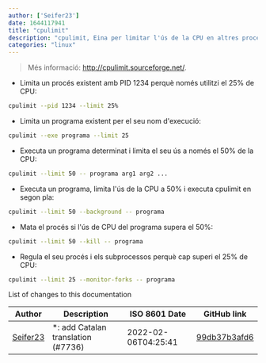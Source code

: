 ```yaml
---
author: ['Seifer23']
date: 1644117941
title: "cpulimit"
description: "cpulimit, Eina per limitar l'ús de la CPU en altres processos."
categories: "linux"
---
```

> Més informació: <http://cpulimit.sourceforge.net/>.

- Limita un procés existent amb PID 1234 perquè només utilitzi el 25% de CPU:

```bash
cpulimit --pid 1234 --limit 25%
```

- Limita un programa existent per el seu nom d'execució:

```bash
cpulimit --exe programa --limit 25
```

- Executa un programa determinat i limita el seu ús a només el 50% de la CPU:

```bash
cpulimit --limit 50 -- programa arg1 arg2 ...
```

- Executa un programa, limita l'ús de la CPU a 50% i executa cpulimit en segon pla:

```bash
cpulimit --limit 50 --background -- programa
```

- Mata el procés si l'ús de CPU del programa supera el 50%:

```bash
cpulimit --limit 50 --kill -- programa
```

- Regula el seu procés i els subprocessos perquè cap superi el 25% de CPU:

```bash
cpulimit --limit 25 --monitor-forks -- programa
```
List of changes to this documentation


Author | Description | ISO 8601 Date | GitHub link
------|-----|-----|-----
[Seifer23](mailto:48915360+Seifer23@users.noreply.github.com) | *: add Catalan translation (#7736) | 2022-02-06T04:25:41 | [99db37b3afd6](https://github.com/tldr-pages/tldr/commit/99db37b3afd6dba836a6d94e4688601fdb3bac98)


